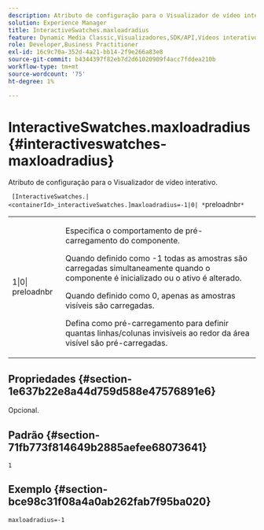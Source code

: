 ```yaml
---
description: Atributo de configuração para o Visualizador de vídeo interativo.
solution: Experience Manager
title: InteractiveSwatches.maxloadradius
feature: Dynamic Media Classic,Visualizadores,SDK/API,Vídeos interativos
role: Developer,Business Practitioner
exl-id: 16c9c70a-352d-4a21-bb14-2f9e266a83e8
source-git-commit: b4344397f82eb7d2d61020909f4acc7fddea210b
workflow-type: tm+mt
source-wordcount: '75'
ht-degree: 1%

---
```


# InteractiveSwatches.maxloadradius{#interactiveswatches-maxloadradius}

Atributo de configuração para o Visualizador de vídeo interativo.

` [InteractiveSwatches.|<containerId>_interactiveSwatches.]maxloadradius=-1|0| *`preloadnbr`*`

<table id="table_441553CD34C94A58A9D7CBF772DEDDB6"> 
 <tbody> 
  <tr> 
   <td colname="col1"> <p> <span class="codeph">1|0|<span class="varname"> preloadnbr</span></span> </p> </td> 
   <td colname="col2"> <p> Especifica o comportamento de pré-carregamento do componente. </p> <p>Quando definido como <span class="codeph"> -1</span> todas as amostras são carregadas simultaneamente quando o componente é inicializado ou o ativo é alterado. </p> <p>Quando definido como <span class="codeph"> 0</span>, apenas as amostras visíveis são carregadas. </p> <p>Defina como <span class="codeph"><span class="varname"> pré-carregamento</span></span> para definir quantas linhas/colunas invisíveis ao redor da área visível são pré-carregadas. </p> </td> 
  </tr> 
 </tbody> 
</table>

## Propriedades {#section-1e637b22e8a44d759d588e47576891e6}

Opcional.

## Padrão {#section-71fb773f814649b2885aefee68073641}

`1`

## Exemplo {#section-bce98c31f08a4a0ab262fab7f95ba020}

```
maxloadradius=-1
```
